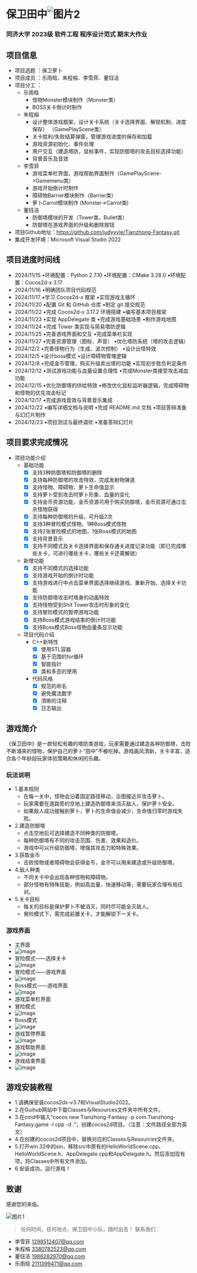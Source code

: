 # 保卫田中![图片2](https://github.com/user-attachments/assets/991c56f6-2403-455c-a243-b850be39b397)







### 同济大学 2023级 软件工程 程序设计范式 期末大作业
## 项目信息
* 项目选题 ：保卫萝卜
* 项目成员 ：乐雨晗、朱程榕、李雪菲、董钰洁
* 项目分工 ：
    - 乐雨晗
        - 怪物Monster模块制作（Monster类）
        - BOSS关卡倒计时制作
    - 朱程榕
        - 设计整体游戏框架，设计关卡系统（关卡选择界面、解锁机制、进度保存） （GamePlayScene类）
        - 关卡胜利/失败结算弹窗，管理游戏进度的保存和加载
        - 游戏资源初始化、事件处理 
        - 用户交互（建造塔防，鼠标事件，实现防御塔的攻击目标选择功能）
        - 背景音乐及音效
    - 李雪菲
        - 游戏菜单栏界面、游戏帮助界面制作（GamePlayScene->Gamemenu类）
        - 游戏开始倒计时制作
        - 障碍物Barrier模块制作（Barrier类）
        - 萝卜Carrot模块制作 (Monster->Carrot类)
    - 董钰洁 
        - 防御塔模块的开发（Tower类，Bullet类）
        - 防御塔在游戏界面的升级和删除按钮
* 项目Github地址：https://github.com/judyyyle/Tianzhong-Fantasy.git
* 集成开发环境：Microsoft Visual Studio 2022
## 项目进度时间线
* 2024/11/15
•环境配置：Python 2.7.10
•环境配置：CMake 3.28.0
•环境配置：Cocos2d-x 3.17
* 2024/11/16
•明确团队项目代码规范
* 2024/11/17
•学习 Cocos2d-x 框架
•实现游戏主循环
* 2024/11/20
•配置 Git 和 GitHub 仓库
•制定 git 提交规范
* 2024/11/22
•完成 Cocos2d-x 3.17.2 环境搭建
•编写基本项目框架
* 2024/11/23
•实现 AppDelegate 类
•完成游戏基础场景
•制作游戏地图
* 2024/11/24
•完成 Tower 类实现与简易塔防逻辑
* 2024/11/25
•完善游戏界面和交互
•完成菜单栏实现
* 2024/11/27
•完善资源管理（图标、声音）
•优化塔防系统（塔的攻击逻辑）
* 2024/12/2
•完善怪物行为（生成、波次控制）
•设计出怪特效
* 2024/12/5
•设计boss模式
•设计障碍物管理逻辑
* 2024/12/8
•完成金币管理，购买升级卖出塔的功能
•实现初步胜负判定条件
* 2024/12/12
•测试游戏功能与血量设置合理性
•完成Monster类接受攻击减血功能
* 2024/12/15
•优化防御塔的供给特效
•修改优化鼠标监听器逻辑，完成障碍物和怪物的优先攻击标记
* 2024/12/17
•完成游戏音效与背景音乐集成
* 2024/12/22
•编写详细文档与说明
•完成 README.md 文档
•项目答辩准备与幻灯片制作
* 2024/12/23
•项目测试与最终调优
•准备答辩幻灯片
## 项目要求完成情况
* 项目功能介绍
    -    基础功能
           - [x] ⽀持3种防御塔和防御塔的删除
           - [x] 支持每种防御塔的攻击特效，完成发射物弹道
           - [x] 支持怪物、障碍物、萝⼘⽣命值显示
           - [x] ⽀持萝卜受到攻击时萝卜形象、血量的变化
           - [x] ⽀持金币资源功能，金币资源可⽤于购买防御塔，金币资源可通过击杀怪物获得
           - [x] ⽀持每种防御塔的升级，可升级2次
           - [x] ⽀持3种冒险模式怪物，1种Boss模式怪物
           - [x] ⽀持2张冒险模式的地图，1张Boss模式的地图
           - [x] ⽀持背景⾳乐
           - [x] 支持不同模式及关卡选择界⾯和保存通关进度记录功能（即已完成哪些关卡，可进⾏哪些关卡，哪些关卡还需解锁）
    -    新增功能
           - [x] 支持不同模式的选择功能
           - [x] 支持游戏开始的倒计时功能
           - [x] 支持游戏进行中点击菜单界面选择继续游戏、重新开始、选择关卡功能
           - [x] ⽀持防御塔攻击时塔身的动画特效
           - [x] ⽀持怪物受到Shit Tower攻击时形象的变化
           - [x] 支持冒险模式的暂停游戏功能
           - [x] 支持Boss模式游戏结束的倒计时功能
           - [x] 支持Boss模式Boss怪物血量条显示功能
  * 项目代码介绍
    -    C++新特性
           - [x] 使用STL容器
           - [x] 基于范围的for循环
           - [x] 智能指针
           - [x] 类和多态的使用
    -    代码风格
           - [x] 规范的命名
           - [x] 避免魔法数字
           - [x] 清晰的注释
           - [x] 日志输出
      
## 游戏简介
   《保卫田中》是一款轻松有趣的塔防类游戏，玩家需要通过建造各种防御塔，击败不断涌来的怪物，保护自己的萝卜“田中”不被吃掉。游戏画风清新，关卡丰富，适合各个年龄段玩家体验策略和休闲的乐趣。
### 玩法说明
* 1.基本规则 
   - 在每一关中，怪物会沿着固定路径移动，企图接近并攻击萝卜。  
   - 玩家需要在道路旁的空地上建造防御塔来消灭敌人，保护萝卜安全。  
   - 如果敌人成功接触到萝卜，萝卜的生命值会减少，生命值归零时游戏失败。  
* 2.建造防御塔
   - 点击空地后可选择建造不同种类的防御塔。  
   - 每种防御塔有不同的攻击范围、伤害、效果和造价。  
   - 游戏中可以升级防御塔，增强其攻击力和特殊效果。  
* 3.获取金币
   - 击败怪物或者障碍物会获得金币，金币可以用来建造或升级防御塔。  
* 4.敌人种类 
   - 不同关卡中会出现各种怪物和障碍物。  
   - 部分怪物有特殊技能，例如高血量、快速移动等，需要玩家合理布局应对。  
* 5.关卡目标
   - 每关的目标是保护萝卜不被消灭，同时尽可能全灭敌人。  
   - 冒险模式下，需完成前置关卡，才能解锁下一关卡。  
### 游戏界面
* 主界面
* ![image](https://github.com/user-attachments/assets/10639aee-6729-4329-a264-5582bc10aa73)
* 冒险模式——选择关卡
* ![image](https://github.com/user-attachments/assets/07e729a3-cfbd-4b73-b309-a0acc1292dac)
* 冒险模式——游戏界面
* ![image](https://github.com/user-attachments/assets/fbe96d12-708a-4596-822e-c29774d21e20)
* Boss模式——游戏界面
* ![image](https://github.com/user-attachments/assets/f655de46-b1db-4511-b73b-39154a75e2d9)
* 游戏菜单栏界面
* 冒险模式
* ![image](https://github.com/user-attachments/assets/dedd5845-4375-445d-8c69-4a9dc96e72db)
* Boss模式
* ![image](https://github.com/user-attachments/assets/2752b605-3971-4111-84e3-0675f42d40ed)
* 游戏暂停界面
* ![image](https://github.com/user-attachments/assets/6b1cb02c-cee5-402f-a5a9-f5ed260139f2)
* 游戏帮助界面
* ![image](https://github.com/user-attachments/assets/4ef5f53a-d20d-4836-8d8f-6e5b044ed6ef)
* 游戏结束界面
* ![image](https://github.com/user-attachments/assets/16ae339e-77d3-47b8-a384-1bab30055d3a)
## 游戏安装教程
* 1.请确保安装cocos2dx-v3.7和VisualStudio2022。
* 2.在Guihub网站中下载Classes与Resources文件夹中所有文件。
* 3.在cmd中输入“cocos new Tianzhong-Fantasy -p com.Tianzhong-Fantasy.game -l cpp -d .”，创建cocos2d项目。（注意：文件路径全部为英文）
* 4.在创建的cocos2d项目中，替换对应的Classes与Resources文件夹。
* 5.打开win.32中的sin，移除src中原有的HelloWorldScene.cpp、HelloWorldScene.h、AppDelegate.cpp和AppDelegate.h。然后添加现有项，将Classes中所有文件添加。
* 6.安装成功，运行游戏！
## 致谢
感谢您的来临。








![图片1](https://github.com/user-attachments/assets/af252b25-6469-4650-8034-10e1bfa2ea99)






> 任何时间，任何地点，保卫田中小队，随时出击！
> 联系我们：
* 李雪菲 1298512407@qq.com
* 朱程榕 3380782523@qq.com
* 董钰洁 1986282970@qq.com
* 乐雨晗 2111399471@qq.com
